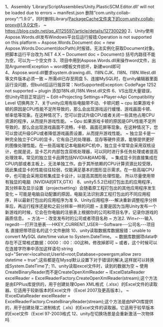 1、Assembly ‘Library/ScriptAssemblies/Unity.PlasticSCM.Editor.dll‘ will not be loaded due to errors
   ~ manifest.json 删除“com.unity.collab-proxy”:“1.9.0”，同时删除Library/PackageCache文件夹下的com.unity.collab-proxy@1.9.0文件，
   ~ https://blog.csdn.net/qq_41125597/article/details/127300290
2、Unity使用Aspose.Words.dll发布Windows平台后运行报错:Operation is not supported on this platform
   ~ Aspose.Words.Document doc = new Aspose.Words.Document(docPath);时报错，无法实例化获取Document对象。
   把脚本运行平台改为.NET 4.X
   ~ Document doc = Document()
   括号内路径不能为空，可以为一个空文件
3、项目中用到Aspose.Words.dll来操作word文件，出现ArgumentException
   ~ word模板文件损坏，新建word即可    
4、Aspose.word.dll要求system.drawing.dll、I18N.CJK、I18N、I18N.West.dll等文件版本必须一致
   ~ 所需dll已存至网盘
5、连接MySQL时，在unity编辑器里面运行没问题，但build后运行报异常：NotSupportedException: CodePage 1252 not supported
   ~ plugin 添加I18N.dll,I18N.West.dll文件
6、VS出现大量错误，但Unity项目正常运行
   ~ Edit->Projecting Settings->Player->Api Compatibility Level 切换两次
7、关于unity应用有些电脑带不动、卡顿问题
   ~ cpu 如果游戏卡顿的原因是CPU性能不足所导致的，那么会出现游戏运行缓慢、游戏画面卡顿、帧率低等现象。在这种情况下，您可以尝试升级CPU或者关闭一些其他占用CPU资源的程序，从而提升游戏性能。
   ~ Gpu 如果游戏卡顿的原因是GPU性能不足所导致的，那么会出现游戏画面不流畅，卡顿、画面花屏等现象。在这种情况下，您可以尝试升级GPU或者降低游戏画质设置，从而提升游戏性能。
   ~ 独立显卡是一种完全独立于CPU的显卡，它有自己的处理器、显存等硬件资源，能够提供更好的图像处理性能。在一些高端笔记本电脑和PC机中，独立显卡常常会采用双核设计，也就是说，显卡芯片内部包含双核处理器，可以同时进行多任务处理或者提高处理效率。常见的独立显卡品牌包括NVIDIA和AMD等。
   ~ 集成显卡则直接集成在CPU内部或者主板上，无法单独工作。由于其所依赖的CPU计算资源比较受限，因此集成显卡的性能往往较弱，仅能满足基本的图形显示需求。在一些高端CPU中，也可能会采用双核集成显卡设计，以提高其图形处理性能。
   所以尽量使用带有独显的电脑（NVIDIA的RTX,GTX）
8、unity5.5.2已经打包出去的应用程序，其分辨率及显示设置（projectsetting）会随着原工程打包出的其他应用程序发生变化
   ~ 可能是电脑自动配置的原因，电脑无法识别源工程打包出的不同应用程序，并以最新打包出的应用程序为准
9、Unity应用程序---解决重新调整程序分辨率后，再运行程序还是和之前分辨率一样的问题
   ~ 主要是因为当用Unity发布一个新游戏的时候，它会在你电脑的注册表上根据你的公司和项目名字，记录你游戏的画质信息。
   ~ 方法一：改变发布时的公司或者项目名称
   ~ 方法2. Win+r---输入regedit---打开注册表---HKEY_CURRENT_USER---Software---公司名---项目名
   直接把带项目名的这个文件删除
10、unity读取数据库数据报错：unable to convert MySQL date/time value to System.DateTime。
   ~ 数据库数据项data中存在不正常格式数据：0000：:00：:00这种。修改掉即可
   ~ 或者，这个时候可以在连接字符串中添加这样语句:string sql="Server=localhost;UserId=root;Database=powergsm;allow zero datetime = true";这些都是在Mysql默认设置下对于错误的解决,这样就可以转换成System.DateTime了;
11、unity读取excel文件时，读到的数据为空
   ~ 使用CreateBinaryReader而不是CreateOpenXmlReader
   ~ IExcelDataReader excelReader = ExcelReaderFactory.CreateOpenXmlReader(stream);这个方法是由EPPlus库提供的，用于创建处理Open XML格式（.xlsx）的Excel文件的读取器。它适用于较新版本的Excel文件（Excel 2007及更高版本）。
   ~ IExcelDataReader excelReader = ExcelReaderFactory.CreateBinaryReader(stream);这个方法是由NPOI库提供的，用于创建处理二进制格式（.xls）的Excel文件的读取器。它适用于较早版本的Excel文件（Excel 97-2003格式
12、unity在切换场景是会重新激活一次物体吗


